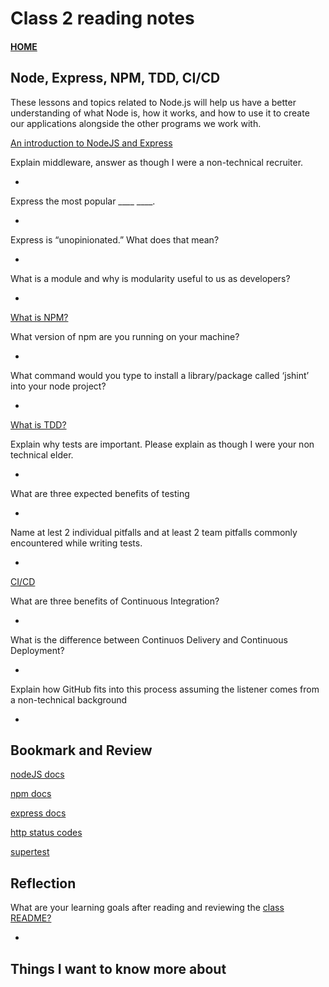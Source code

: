 # Class 2 reading notes

#### [HOME](https://cesarderio.github.io/reading-notes/)

## Node, Express, NPM, TDD, CI/CD

These lessons and topics related to Node.js will help us have a better understanding of what Node is, how it works, and how to use it to create our applications alongside the other programs we work with.

[An introduction to NodeJS and Express](https://developer.mozilla.org/en-US/docs/Learn/Server-side/Express_Nodejs/Introduction)

Explain middleware, answer as though I were a non-technical recruiter.

*

Express the most popular ____ ____.

*

Express is “unopinionated.” What does that mean?

*

What is a module and why is modularity useful to us as developers?

*

[What is NPM?](https://docs.npmjs.com/getting-started/what-is-npm)

What version of npm are you running on your machine?

*

What command would you type to install a library/package called ‘jshint’ into your node project?

*

[What is TDD?](https://www.agilealliance.org/glossary/tdd/)

Explain why tests are important. Please explain as though I were your non technical elder.

*

What are three expected benefits of testing

*

Name at lest 2 individual pitfalls and at least 2 team pitfalls commonly encountered while writing tests.

*

[CI/CD](https://www.youtube.com/watch?v=xSv_m3KhUO8)

What are three benefits of Continuous Integration?

*

What is the difference between Continuos Delivery and Continuous Deployment?

*

Explain how GitHub fits into this process assuming the listener comes from a non-technical background

*

## Bookmark and Review

[nodeJS docs](https://nodejs.org/en/docs/)

[npm docs](https://docs.npmjs.com/)

[express docs](https://expressjs.com/en/4x/api.html)

[http status codes](https://www.restapitutorial.com/httpstatuscodes.html)

[supertest](https://github.com/visionmedia/supertest)

## Reflection

What are your learning goals after reading and reviewing the [class README?](https://codefellows.github.io/code-401-javascript-guide/curriculum/class-02/)

*

## Things I want to know more about
